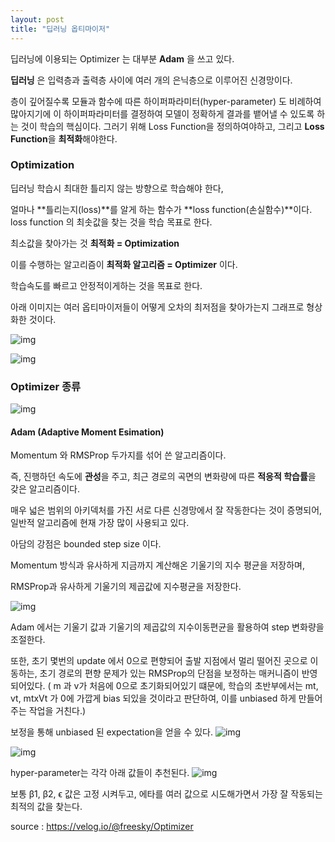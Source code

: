 ```yaml
---
layout: post
title: "딥러닝 옵티마이저"
---
```




딥러닝에 이용되는 Optimizer 는 대부분 **Adam** 을 쓰고 있다.

**딥러닝** 은 입력층과 출력층 사이에 여러 개의 은닉층으로 이루어진 신경망이다.

층이 깊어질수록 모듈과 함수에 따른 하이퍼파라미터(hyper-parameter) 도 비례하여 많아지기에 이 하이퍼파라미터를 결정하여 모델이 정확하게 결과를 뱉어낼 수 있도록 하는 것이 학습의 핵심이다.
그러기 위해 Loss Function을 정의하여야하고, 그리고 **Loss Function**을 **최적화**해야한다.



### Optimization

딥러닝 학습시 최대한 틀리지 않는 방향으로 학습해야 한다,

얼마나 **틀리는지(loss)**를 알게 하는 함수가 **loss function(손실함수)**이다.
loss function 의 최솟값을 찾는 것을 학습 목표로 한다.

최소값을 찾아가는 것 **최적화 = Optimization**

이를 수행하는 알고리즘이 **최적화 알고리즘 = Optimizer** 이다.



학습속도를 빠르고 안정적이게하는 것을 목표로 한다.

아래 이미지는 여러 옵티마이저들이 어떻게 오차의 최저점을 찾아가는지 그래프로 형상화한 것이다.

![img](https://velog.velcdn.com/images/freesky/post/762c7c9b-6276-4343-aa9d-9fda9684cb3f/image.gif)

![img](https://velog.velcdn.com/images/freesky/post/607dea70-976d-4dfb-b875-cd75ea348aa8/image.gif)

### Optimizer 종류

![img](https://velog.velcdn.com/images/freesky/post/57e14895-6eb0-4c86-a9d1-0acdb0398406/image.png)

#### Adam (Adaptive Moment Esimation)

Momentum 와 RMSProp 두가지를 섞어 쓴 알고리즘이다.

즉, 진행하던 속도에 **관성**을 주고, 최근 경로의 곡면의 변화량에 따른 **적응적 학습률**을 갖은 알고리즘이다.

매우 넓은 범위의 아키덱처를 가진 서로 다른 신경망에서 잘 작동한다는 것이 증명되어,
일반적 알고리즘에 현재 가장 많이 사용되고 있다.

아담의 강점은 bounded step size 이다.

Momentum 방식과 유사하게 지금까지 계산해온 기울기의 지수 평균을 저장하며,

RMSProp과 유사하게 기울기의 제곱값에 지수평균을 저장한다.

![img](https://velog.velcdn.com/images/freesky/post/e03cedc8-da99-4dbf-a683-02b5b6693c5b/image.png)

Adam 에서는 기울기 값과 기울기의 제곱값의 지수이동편균을 활용하여 step 변화량을 조절한다.

또한, 초기 몇번의 update 에서 0으로 편향되어 출발 지점에서 멀리 떨어진 곳으로 이동하는, 초기 경로의 편향 문제가 있는 RMSProp의 단점을 보정하는 매커니즘이 반영되어있다.
( m 과 v가 처음에 0으로 초기화되어있기 떄문에, 학습의 초반부에서는 mt, vt, mtxVt 가 0에 가깝게 bias 되있을 것이라고 판단하여, 이를 unbiased 하게 만들어주는 작업을 거친다.)

보정을 통해 unbiased 된 expectation을 얻을 수 있다.
![img](https://velog.velcdn.com/images/freesky/post/d08d7d82-4f1f-4f18-9099-fa0e91ce03f6/image.png)

![img](https://velog.velcdn.com/images/freesky/post/1eb8e252-4cbb-488a-9cf3-3f5d0ae243bd/image.png)

hyper-parameter는 각각 아래 값들이 추천된다.
![img](https://velog.velcdn.com/images/freesky/post/c63fdc9c-857e-49a1-844a-8e86300267a3/image.png)

보통 β1, β2, ϵ 값은 고정 시켜두고, 에타를 여러 값으로 시도해가면서 가장 잘 작동되는 최적의 값을 찾는다.



source : https://velog.io/@freesky/Optimizer